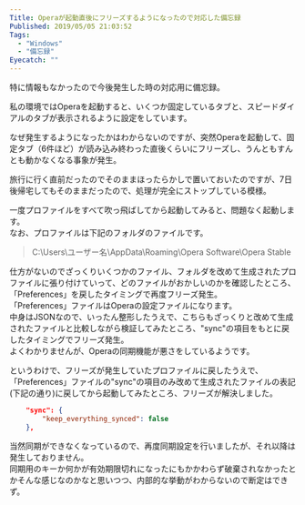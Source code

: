 ```yaml
---
Title: Operaが起動直後にフリーズするようになったので対応した備忘録
Published: 2019/05/05 21:03:52
Tags:
  - "Windows"
  - "備忘録"
Eyecatch: ""
---
```

特に情報もなかったので今後発生した時の対応用に備忘録。  





私の環境ではOperaを起動すると、いくつか固定しているタブと、スピードダイアルのタブが表示されるように設定をしています。  

なぜ発生するようになったかはわからないのですが、突然Operaを起動して、固定タブ（6件ほど）が読み込み終わった直後くらいにフリーズし、うんともすんとも動かなくなる事象が発生。  

旅行に行く直前だったのでそのままほったらかしで置いておいたのですが、7日後帰宅してもそのままだったので、処理が完全にストップしている模様。  

一度プロファイルをすべて吹っ飛ばしてから起動してみると、問題なく起動します。  
なお、プロファイルは下記のフォルダのファイルです。  

> C:\Users\ユーザー名\AppData\Roaming\Opera Software\Opera Stable  

仕方がないのでざっくりいくつかのファイル、フォルダを改めて生成されたプロファイルに張り付けていって、どのファイルがおかしいのかを確認したところ、「Preferences」を戻したタイミングで再度フリーズ発生。  
「Preferences」ファイルはOperaの設定ファイルになります。  
中身はJSONなので、いったん整形したうえで、こちらもざっくりと改めて生成されたファイルと比較しながら検証してみたところ、"sync"の項目をもとに戻したタイミングでフリーズ発生。  
よくわかりませんが、Operaの同期機能が悪さをしているようです。  

というわけで、フリーズが発生していたプロファイルに戻したうえで、「Preferences」ファイルの"sync"の項目のみ改めて生成されたファイルの表記(下記の通り)に戻してから起動してみたところ、フリーズが解決しました。  
```json
    "sync": {  
        "keep_everything_synced": false  
    },  
```

当然同期ができなくなっているので、再度同期設定を行いましたが、それ以降は発生しておりません。  
同期用のキーか何かが有効期限切れになったにもかかわらず破棄されなかったとかそんな感じなのかなと思いつつ、内部的な挙動がわからないので断定はできず。  

